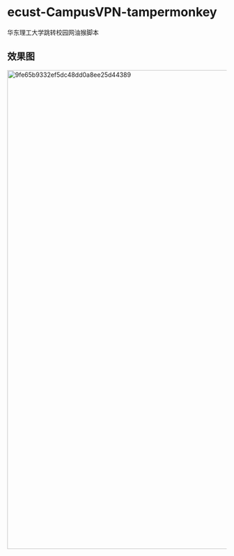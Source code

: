 # ecust-CampusVPN-tampermonkey

华东理工大学跳转校园网油猴脚本


## 效果图
<img width="1097" alt="9fe65b9332ef5dc48dd0a8ee25d44389" src="https://github.com/user-attachments/assets/a9e46360-f1b9-4b3d-9f2d-e72c0a4c16e9">
